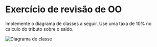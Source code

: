  # Exercício de revisão de OO
 
 Implemente o diagrama de classes a seguir. Use uma taxa de 10% no calculo do tributo sobre o saldo.
 
 
 ![Diagrama de classe](https://github.com/felipefo/poo2/blob/master/Exercicio_OO_Revisao/diagrama.png)
